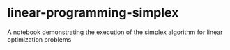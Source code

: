 # linear-programming-simplex
A notebook demonstrating the execution of the simplex algorithm for linear optimization problems
